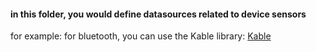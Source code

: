 #### in this folder, you would define datasources related to device sensors

for example: for bluetooth, you can use the Kable library:
[Kable](https://github.com/JuulLabs/kable)